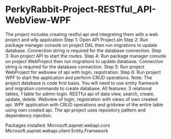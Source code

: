 # PerkyRabbit-Project-RESTful_API-WebView-WPF
The project includes creating restful api and integreting them with a web project and wfp application
Step 1: Open API Project.sln
Step 2: Run package manager console on project DAL then run migrations to update database. Connection string is required for the database connection.
Step 3: Run project API to start the routes.
Step 4: Run package manager console on project WebProject then run migrations to update database. Connection string is required for the database connection.
Step 5: Run project WebProject for webview of api with login, registration.
Step 6: Run project WPF to start the application and perform CRUD operations.
Note: The project database is code first basis. You will need to use entity framwork and migration commands to create database.
All features: 3 relational tables, 1 table for admin login. RESTful api of data view, search, create, update, delete. Webview of login, registration with views of own created api.
WPF application with CRUD operations and gridview of the entire table using own created api. The api project uses repository pattern and dependency injection.

Packages installed:
Microsoft.aspnet.webapi.cors
Microsoft.aspnet.webapi.client
Entity.Framework
